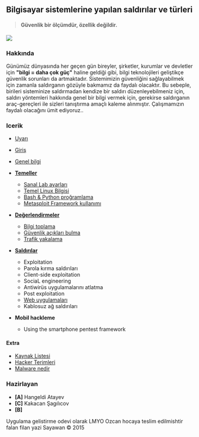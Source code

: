 ## Bilgisayar sistemlerine yapılan saldırılar ve türleri

> #### Güvenlik bir ölçümdür, özellik değildir.

![][image-1]

### Hakkında

Günümüz dünyasında her geçen gün bireyler, şirketler, kurumlar ve devletler için __"bilgi = daha çok güç"__ haline geldiği gibi, bilgi teknolojileri geliştikçe güvenlik sorunları da artmaktadır. Sistemimizin güvenliğini sağlayabilmek için zamanla saldırganın gözüyle bakmamız da faydalı olacaktır. Bu sebeple, birileri sisteminize saldırmadan kendize bir saldırı düzenleyebilmeniz için, saldırı yöntemleri hakkında genel bir bilgi vermek için, gerekirse saldırganın araç-gereçleri ile sizleri tanıştırma amaçlı kaleme alınmıştır. Çalışmamızın faydalı olacağını ümit ediyoruz..

### Icerik

* [Uyarı][1]
* [Giriş][2]
* [Genel bilgi][3]
* [__Temeller__](temeller/README.md#temeller)
    * [Sanal Lab ayarları](temeller/README.md#sanal-lab-ayarları)
    * [Temel Linux Bilgisi](temeller/README.md#temel-linux-bilgisi)
    * [Bash & Python proğramlama](temeller/README.md#bash--python-programlama)
    * [Metasploit Framework kullanımı](temeller/README.md#metasploit-framework-kullanımı)

* [__Değerlendirmeler__](degerlendirme/README.md)
    * [Bilgi toplama](degerlendirme/README.md#bilgi-toplama)
    * [Güvenlik açıkları bulma](README.md#güvenlik-açıkları-bulma)
    * [Trafik yakalama](degerlendirme/README.md#trafik-yakalama)

* [__Saldırılar__](saldirilar/README.md)
    * Exploitation
    * Parola kırma saldırıları
    * Client-side exploitation
    * SociaL engineering
    * Antiwirüs uygulamalarını atlatma
    * Post exploitation
    * [Web uygulamaları](saldirilar/web_uygulamalari.md)
    * Kablosuz ağ saldırıları

* __Mobil hackleme__
    * Using the smartphone pentest framework

#### Extra

* [Kaynak Listesi][7]
* [Hacker Terimleri][8]
* [Malware nedir][9]

### Hazirlayan

* **[A]** Hangeldi Atayev
* **[C]** Kakacan Şagılıcov
* **[B]**

Uygulama gelistirme odevi olarak LMYO Ozcan hocaya teslim edilmishtir falan filan yazi
Sayawan © 2015

[1]:	uyari.md
[2]:	giris.md
[3]:	genel_bilgi.md
[4]:	ag_temelleri.md
[5]:	ag_temelleri.md#tcpip-yap%C4%B1s%C4%B1
[6]:	liste.md
[7]:	tavsiye.md
[8]:	extra/hacker.md
[9]:    extra/malware.md

[image-1]:	resim/anatomy.png